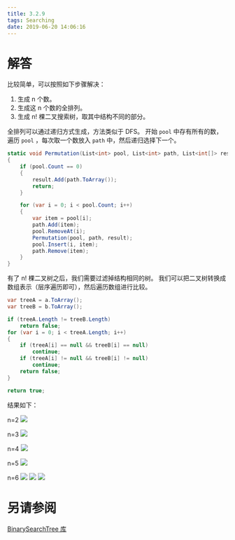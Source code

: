 ```yaml
---
title: 3.2.9
tags: Searching
date: 2019-06-20 14:06:16
---
```


# 解答

比较简单，可以按照如下步骤解决：

1. 生成 n 个数。
2. 生成这 n 个数的全排列。
3. 生成 n! 棵二叉搜索树，取其中结构不同的部分。

全排列可以通过递归方式生成，方法类似于 DFS。
开始 `pool` 中存有所有的数，遍历 `pool` ，每次取一个数放入 `path` 中，然后递归选择下一个。

```csharp
static void Permutation(List<int> pool, List<int> path, List<int[]> result)
{
    if (pool.Count == 0)
    {
        result.Add(path.ToArray());
        return;
    }

    for (var i = 0; i < pool.Count; i++)
    {
        var item = pool[i];
        path.Add(item);
        pool.RemoveAt(i);
        Permutation(pool, path, result);
        pool.Insert(i, item);
        path.Remove(item);
    }
}
```

有了 n! 棵二叉树之后，我们需要过滤掉结构相同的树。
我们可以把二叉树转换成数组表示（层序遍历即可），然后遍历数组进行比较。

```csharp
var treeA = a.ToArray();
var treeB = b.ToArray();

if (treeA.Length != treeB.Length)
    return false;
for (var i = 0; i < treeA.Length; i++)
{
    if (treeA[i] == null && treeB[i] == null)
        continue;
    if (treeA[i] != null && treeB[i] != null)
        continue;
    return false;
}

return true;
```

结果如下：

n=2
![](./1.png)

n=3
![](./2.png) 

n=4
![](./3.png)

n=5
![](./4.png)

n=6
![](./5.png)
![](./6.png)
![](./7.png)

# 另请参阅

[BinarySearchTree 库](https://github.com/ikesnowy/Algorithms-4th-Edition-in-Csharp/tree/master/3%20Searching/3.2/BinarySearchTree)